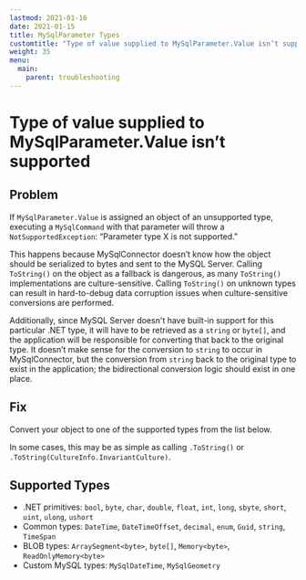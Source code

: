 ```yaml
---
lastmod: 2021-01-16
date: 2021-01-15
title: MySqlParameter Types
customtitle: "Type of value supplied to MySqlParameter.Value isn’t supported"
weight: 35
menu:
  main:
    parent: troubleshooting
---
```


# Type of value supplied to MySqlParameter.Value isn’t supported

## Problem

If `MySqlParameter.Value` is assigned an object of an unsupported type, executing a `MySqlCommand`
with that parameter will throw a `NotSupportedException`: “Parameter type X is not supported.”

This happens because MySqlConnector doesn’t know how the object should be serialized to bytes and
sent to the MySQL Server. Calling `ToString()` on the object as a fallback is dangerous, as many `ToString()`
implementations are culture-sensitive. Calling `ToString()` on unknown types can result in hard-to-debug
data corruption issues when culture-sensitive conversions are performed.

Additionally, since MySQL Server doesn't have built-in support for this particular .NET type, it will have to
be retrieved as a `string` or `byte[]`, and the application will be responsible for converting that back
to the original type. It doesn’t make sense for the conversion to `string` to occur in MySqlConnector, but
the conversion from `string` back to the original type to exist in the application; the bidirectional
conversion logic should exist in one place.

## Fix

Convert your object to one of the supported types from the list below.

In some cases, this may be as simple as calling `.ToString()` or `.ToString(CultureInfo.InvariantCulture)`.

## Supported Types

* .NET primitives: `bool`, `byte`, `char`, `double`, `float`, `int`, `long`, `sbyte`, `short`, `uint`, `ulong`, `ushort`
* Common types: `DateTime`, `DateTimeOffset`, `decimal`, `enum`, `Guid`, `string`, `TimeSpan`
* BLOB types: `ArraySegment<byte>`, `byte[]`, `Memory<byte>`, `ReadOnlyMemory<byte>`
* Custom MySQL types: `MySqlDateTime`, `MySqlGeometry`
